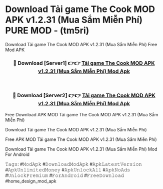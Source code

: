 # Download Tải game The Cook MOD APK v1.2.31 (Mua Sắm Miễn Phí) PURE MOD - (tm5ri)
Download Tải game The Cook MOD APK v1.2.31 (Mua Sắm Miễn Phí) Free Mod APK

<div align="center">
<h3>🔴 Download [Server1] 👉👉 <a href="https://apk-comot.site?title=Tải_game_The_Cook_MOD_APK_v1.2.31_(Mua_Sắm_Miễn_Phí)">Tải game The Cook MOD APK v1.2.31 (Mua Sắm Miễn Phí) Mod Apk</a></h3><br>

<h3>🔴 Download [Server2] 👉👉 <a href="https://apk-comot.site?title=Tải_game_The_Cook_MOD_APK_v1.2.31_(Mua_Sắm_Miễn_Phí)">Tải game The Cook MOD APK v1.2.31 (Mua Sắm Miễn Phí) Mod Apk</a></h3>
</div>


Free Download APK MOD Tải game The Cook MOD APK v1.2.31 (Mua Sắm Miễn Phí)

Download Tải game The Cook MOD APK v1.2.31 (Mua Sắm Miễn Phí) 

Free APK MOD Tải game The Cook MOD APK v1.2.31 (Mua Sắm Miễn Phí) 

Download Tải game The Cook MOD APK v1.2.31 (Mua Sắm Miễn Phí) Mod For Android

𝚃𝚊𝚐𝚜: #𝙼𝚘𝚍𝙰𝚙𝚔 #𝙳𝚘𝚠𝚗𝚕𝚘𝚊𝚍𝙼𝚘𝚍𝙰𝚙𝚔 #𝙰𝚙𝚔𝙻𝚊𝚝𝚎𝚜𝚝𝚅𝚎𝚛𝚜𝚒𝚘𝚗 #𝙰𝚙𝚔𝚄𝚗𝚕𝚒𝚖𝚒𝚝𝚎𝚍𝙼𝚘𝚗𝚎𝚢 #𝙰𝚙𝚔𝚄𝚗𝚕𝚘𝚌𝚔𝙰𝚕𝚕 #𝙰𝚙𝚔𝙽𝚘𝙰𝚍𝚜 #𝚄𝚗𝚕𝚘𝚌𝚔𝙿𝚛𝚎𝚖𝚒𝚞𝚖 #𝙵𝚘𝚛𝙰𝚗𝚍𝚛𝚘𝚒𝚍 #𝙵𝚛𝚎𝚎𝙳𝚘𝚠𝚗𝚕𝚘𝚊𝚍 #home_design_mod_apk